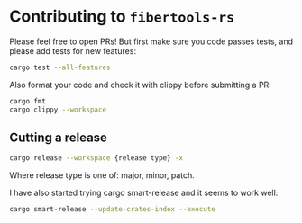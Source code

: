 # Contributing to `fibertools-rs`
Please feel free to open PRs! But first make sure you code passes tests, and please add tests for new features:
```bash
cargo test --all-features
```
Also format your code and check it with clippy before submitting a PR:
```bash
cargo fmt 
cargo clippy --workspace
```

## Cutting a release
```bash
cargo release --workspace {release type} -x
```
Where release type is one of: major, minor, patch.

I have also started trying cargo smart-release and it seems to work well:
```bash
cargo smart-release --update-crates-index --execute
```
